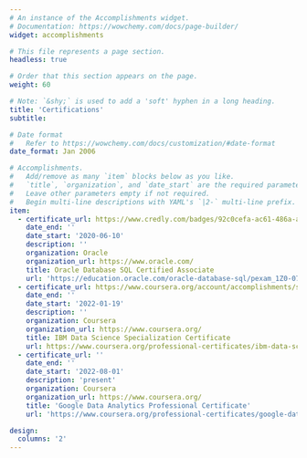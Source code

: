 ```yaml
---
# An instance of the Accomplishments widget.
# Documentation: https://wowchemy.com/docs/page-builder/
widget: accomplishments

# This file represents a page section.
headless: true

# Order that this section appears on the page.
weight: 60

# Note: `&shy;` is used to add a 'soft' hyphen in a long heading.
title: 'Certifications'
subtitle:

# Date format
#   Refer to https://wowchemy.com/docs/customization/#date-format
date_format: Jan 2006

# Accomplishments.
#   Add/remove as many `item` blocks below as you like.
#   `title`, `organization`, and `date_start` are the required parameters.
#   Leave other parameters empty if not required.
#   Begin multi-line descriptions with YAML's `|2-` multi-line prefix.
item:
  - certificate_url: https://www.credly.com/badges/92c0cefa-ac61-486a-ae04-a86b30c33c91
    date_end: ''
    date_start: '2020-06-10'
    description: ''
    organization: Oracle
    organization_url: https://www.oracle.com/
    title: Oracle Database SQL Certified Associate
    url: 'https://education.oracle.com/oracle-database-sql/pexam_1Z0-071'
  - certificate_url: https://www.coursera.org/account/accomplishments/specialization/certificate/3SAVK6AA8RWU
    date_end: ''
    date_start: '2022-01-19'
    description: ''
    organization: Coursera
    organization_url: https://www.coursera.org/
    title: IBM Data Science Specialization Certificate
    url: https://www.coursera.org/professional-certificates/ibm-data-science
  - certificate_url: ''
    date_end: ''
    date_start: '2022-08-01'
    description: 'present'
    organization: Coursera
    organization_url: https://www.coursera.org/
    title: 'Google Data Analytics Professional Certificate'
    url: 'https://www.coursera.org/professional-certificates/google-data-analytics'

design:
  columns: '2'
---
```

